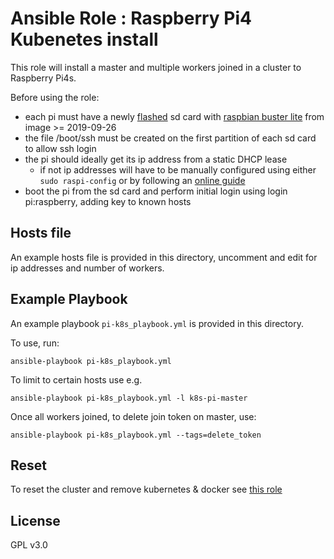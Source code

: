 Ansible Role : Raspberry Pi4 Kubenetes install
=========

This role will install a master and multiple workers joined in a cluster to
Raspberry Pi4s.

Before using the role:

- each pi must have a newly [flashed](https://www.balena.io/etcher/) sd card with [raspbian buster lite](https://www.raspberrypi.org/downloads/raspbian/) from image >= 2019-09-26
- the file /boot/ssh must be created on the first partition of  each sd card to allow ssh login
- the pi should ideally get its ip address from a static DHCP lease
    - if not ip addresses will have to be manually configured using either `sudo raspi-config` or by following an [online guide](https://thepihut.com/blogs/raspberry-pi-tutorials/how-to-give-your-raspberry-pi-a-static-ip-address-update)
- boot the pi from the sd card and perform initial login using login pi:raspberry, adding key to known hosts

Hosts file
----------

An example hosts file is provided in this directory, uncomment and edit for ip
addresses and number of workers.

Example Playbook
----------------

An example playbook `pi-k8s_playbook.yml` is provided in this directory.

To use, run:
```
ansible-playbook pi-k8s_playbook.yml
```

To limit to certain hosts use e.g.
```
ansible-playbook pi-k8s_playbook.yml -l k8s-pi-master
```

Once all workers joined, to delete join token on master, use:
```
ansible-playbook pi-k8s_playbook.yml --tags=delete_token
```
Reset
-----

To reset the cluster and remove kubernetes & docker see [this role](https://github.com/Kolossi/ansible-role-pi-k8s-reset)

License
-------

GPL v3.0

